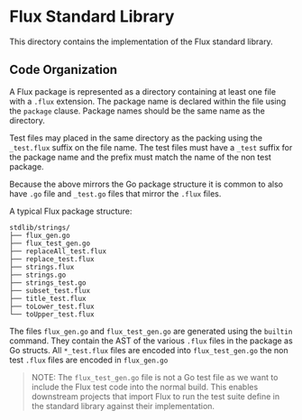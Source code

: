 # Flux Standard Library


This directory contains the implementation of the Flux standard library.

## Code Organization


A Flux package is represented as a directory containing at least one file with a `.flux` extension.
The package name is declared within the file using the `package` clause.
Package names should be the same name as the directory.

Test files may placed in the same directory as the packing using the `_test.flux` suffix on the file name.
The test files must have a `_test` suffix for the package name and the prefix must match the name of the non test package.

Because the above mirrors the Go package structure it is common to also have `.go` file and `_test.go` files that mirror the `.flux` files.


A typical Flux package structure:


```
stdlib/strings/
├── flux_gen.go
├── flux_test_gen.go
├── replaceAll_test.flux
├── replace_test.flux
├── strings.flux
├── strings.go
├── strings_test.go
├── subset_test.flux
├── title_test.flux
├── toLower_test.flux
└── toUpper_test.flux
```


The files `flux_gen.go` and `flux_test_gen.go` are generated using the `builtin` command.
They contain the AST of the various `.flux` files in the package as Go structs.
All `*_test.flux` files are encoded into `flux_test_gen.go` the non test `.flux` files are encoded in `flux_gen.go`

> NOTE: The `flux_test_gen.go` file is not a Go test file as we want to include the Flux test code into the normal build.
This enables downstream projects that import Flux to run the test suite define in the standard library against their implementation.

